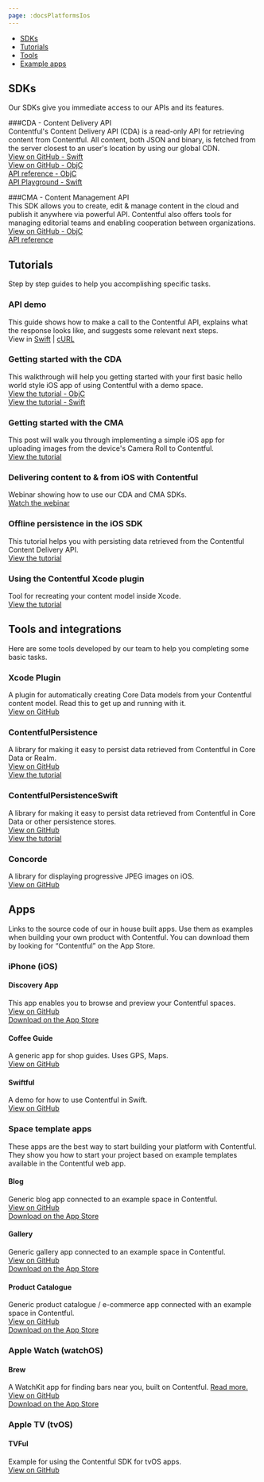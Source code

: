 ```yaml
---
page: :docsPlatformsIos
---
```


- [SDKs](#sdks)
- [Tutorials](#tutorials)
- [Tools](#tools-and-integrations)
- [Example apps](#apps)

## SDKs
Our SDKs give you immediate access to our APIs and its features.

###CDA - Content Delivery API<br>
Contentful's Content Delivery API (CDA) is a read-only API for retrieving content from Contentful. All content, both JSON and binary, is fetched from the server closest to an user's location by using our global CDN.<br>
[View on GitHub - Swift](https://github.com/contentful/contentful.swift)<br>
[View on GitHub - ObjC](https://github.com/contentful/contentful.objc)<br>
[API reference - ObjC](http://cocoadocs.org/docsets/ContentfulDeliveryAPI/)<br>
[API Playground - Swift](https://github.com/contentful/ContentfulPlayground)

###CMA - Content Management API<br>
This SDK allows you to create, edit & manage content in the cloud and publish it anywhere via powerful API. Contentful also offers tools for managing editorial teams and enabling cooperation between organizations.<br>
[View on GitHub - ObjC](https://github.com/contentful/contentful-management.objc)<br>
[API reference](http://cocoadocs.org/docsets/ContentfulManagementAPI/)

## Tutorials
Step by step guides to help you accomplishing specific tasks.

### API demo
This guide shows how to make a call to the Contentful API, explains what the response looks like, and suggests some relevant next steps.<br>
View in [Swift](/developers/api-demo/swift/) |
[cURL](/developers/api-demo/curl/)

### Getting started with the CDA
This walkthrough will help you getting started with your first basic hello world style iOS app of using Contentful with a demo space.<br>
[View the tutorial - ObjC](/developers/docs/ios/tutorials/using-delivery-api-on-ios/)<br>
[View the tutorial - Swift](/developers/docs/ios/tutorials/using-delivery-api-with-swift/)

### Getting started with the CMA
This post will walk you through implementing a simple iOS app for uploading images from the device's Camera Roll to Contentful.<br>
[View the tutorial](/developers/docs/ios/tutorials/using-management-api-on-ios/)

### Delivering content to & from iOS with Contentful
Webinar showing how to use our CDA and CMA SDKs.<br>
[Watch the webinar](/blog/2014/09/18/webinar-delivering-content-to-from-ios-with-contentful/)

### Offline persistence in the iOS SDK
This tutorial helps you with persisting data retrieved from the Contentful Content Delivery API.<br>
[View the tutorial](/developers/docs/ios/tutorials/offline-persistence-in-ios-sdk/)

### Using the Contentful Xcode plugin
Tool for recreating your content model inside Xcode.<br>
[View the tutorial](/developers/docs/ios/tutorials/using-contentful-xcode-plugin/)

## Tools and integrations
Here are some tools developed by our team to help you completing some basic tasks.

### Xcode Plugin
A plugin for automatically creating Core Data models from your Contentful content model. Read this to get up and running with it.<br>
[View on GitHub](https://github.com/contentful/ContentfulXcodePlugin)

### ContentfulPersistence
A library for making it easy to persist data retrieved from Contentful in Core Data or Realm.<br>
[View on GitHub](https://github.com/contentful/contentful-persistence.objc)<br>
[View the tutorial](/developers/docs/ios/tutorials/offline-persistence-in-ios-sdk/)

### ContentfulPersistenceSwift
A library for making it easy to persist data retrieved from Contentful in Core Data or other persistence stores.<br>
[View on GitHub](https://github.com/contentful/contentful-persistence.swift)<br>
[View the tutorial](/developers/docs/ios/tutorials/using-delivery-api-with-swift/)

### Concorde
A library for displaying progressive JPEG images on iOS.<br>
[View on GitHub](https://github.com/contentful-labs/Concorde)

## Apps
Links to the source code of our in house built apps. Use them as examples when building your own product with Contentful.
You can download them by looking for “Contentful” on the App Store.

### iPhone (iOS)

#### Discovery App
This app enables you to browse and preview your Contentful spaces.<br>
[View on GitHub](https://github.com/contentful/discovery-app)<br>
[Download on the App Store](https://itunes.apple.com/us/app/contentful-discovery-cms-for/id892840015)

#### Coffee Guide
A generic app for shop guides. Uses GPS, Maps.<br>
[View on GitHub](https://github.com/contentful-labs/Swiftful)

#### Swiftful
A demo for how to use Contentful in Swift.<br>
[View on GitHub](https://github.com/contentful/guide-app-ios)

### Space template apps
These apps are the best way to start building your platform with Contentful. They show you how to start your project based on example templates available in the Contentful web app.

#### Blog
Generic blog app connected to an example space in Contentful.<br>
[View on GitHub](https://github.com/contentful/blog-app-ios)<br>
[Download on the App Store](https://itunes.apple.com/us/app/contentful-blog-showcase/id962456216)

#### Gallery
Generic gallery app connected to an example space in Contentful.<br>
[View on GitHub](https://github.com/contentful/gallery-app-ios)<br>
[Download on the App Store](https://itunes.apple.com/us/app/contentful-gallery-showcase/id975142754)

#### Product Catalogue
Generic product catalogue / e-commerce app connected with an example space in Contentful.<br>
[View on GitHub](https://github.com/contentful/product-catalogue-ios)<br>
[Download on the App Store](https://itunes.apple.com/us/app/contentful-product-catalogue/id963680410)

### Apple Watch (watchOS)

#### Brew
A WatchKit app for finding bars near you, built on Contentful. [Read more.](/blog/2015/05/28/brew-app-for-apple-watch/)<br>
[View on GitHub](https://github.com/contentful-labs/ContentfulWatchKitExample)<br>
[Download on the App Store](https://itunes.apple.com/us/app/brew-discover-craft-beer-pubs/id986830433)

### Apple TV (tvOS)

#### TVFul
Example for using the Contentful SDK for tvOS apps.<br>
[View on GitHub](https://github.com/contentful/tvful)
